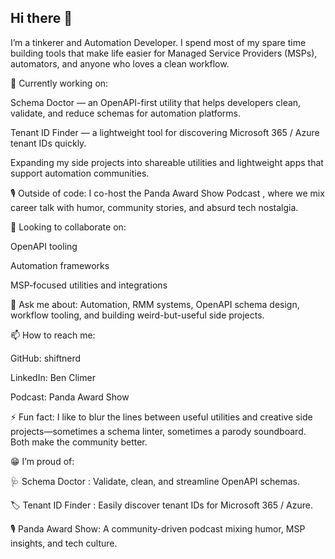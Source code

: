 ## Hi there 👋

I’m a tinkerer and Automation Developer. I spend most of my spare time building tools that make life easier for Managed Service Providers (MSPs), automators, and anyone who loves a clean workflow.

🔭 Currently working on:

Schema Doctor
 — an OpenAPI-first utility that helps developers clean, validate, and reduce schemas for automation platforms.

Tenant ID Finder
 — a lightweight tool for discovering Microsoft 365 / Azure tenant IDs quickly.

Expanding my side projects into shareable utilities and lightweight apps that support automation communities.

🎙 Outside of code:
I co-host the Panda Award Show Podcast
, where we mix career talk with humor, community stories, and absurd tech nostalgia.

👯 Looking to collaborate on:

OpenAPI tooling

Automation frameworks

MSP-focused utilities and integrations

💬 Ask me about:
Automation, RMM systems, OpenAPI schema design, workflow tooling, and building weird-but-useful side projects.

📫 How to reach me:

GitHub: shiftnerd

LinkedIn: Ben Climer

Podcast: Panda Award Show

⚡ Fun fact:
I like to blur the lines between useful utilities and creative side projects—sometimes a schema linter, sometimes a parody soundboard. Both make the community better.

😁 I’m proud of:

🩺 Schema Doctor
: Validate, clean, and streamline OpenAPI schemas.

🏷 Tenant ID Finder
: Easily discover tenant IDs for Microsoft 365 / Azure.

🎙 Panda Award Show: A community-driven podcast mixing humor, MSP insights, and tech culture.
